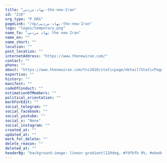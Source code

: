 ```yaml
---
title: "نهاد-مردمی-the-new-Iran"
id: "216"
org_type: "P_ORG"
pageLink: "/op/نهاد-مردمی-the-new-Iran"
logo: "logos/temporary.png"
name_fa: "نهاد مردمی the new Iran"
name_en: ""
name_short: ""
location: ""
post_location: ""
internetAddress: "https://www.thenewiran.com/"
contact: ""
phone: ""
about: "https://www.thenewiran.com/tni2020/staticpage/detail?StaticPageName=Aboutus"
expertise: ""
history: ""
manifest: ""
codeOfConduct: ""
estimationOfMembers: ""
political_orientation: ""
markForEdit: ""
social_telegram: ""
social_facebook: ""
social_youtube: ""
social_x: "None"
social_instagram: ""
created_at: ""
updated_at: ""
mark_for_delete: ""
delete_reason: ""
deleted_at: ""
headerBg: "background-image: linear-gradient(120deg, #fdfbfb 0%, #ebedee 100%);"
---
```


